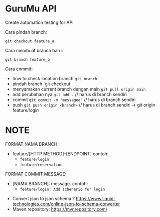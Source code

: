 # GuruMu API
Create automation testing for API

Cara pindah branch:
```
git checkout feature_a
```

Cara membuat branch baru:
```
git branch feature_b
```


Cara commit:

- how to check location branch
  `git branch`
- pindah branch
  `git checkout <branch> 
- menyamakan current branch dengan main
  `git pull origin main`
- add perubahan nya
  `git add .` // harus di branch sendiri
- commit
  `git commit -m "messagee"` // harus di branch sendiri
- push
  `git push origin <branch>` // harus di branch sendiri -> git origin feature/login

# NOTE
FORMAT NAMA BRANCH:

- feature/[HTTP METHOD]-[ENDPOINT] contoh:
    - `feature/login`
    - `feature/reservation`

FORMAT COMMIT MESSAGE:
- [NAMA BRANCH]: message. contoh:
    - `feature/login: Add schenario for login` 


* Convert json to json schema ? https://www.liquid-technologies.com/online-json-to-schema-converter
* Maven repository: https://mvnrepository.com/
